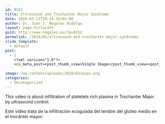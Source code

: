 ```yaml
---
id: 9152
title: Ultrasound and Trochanter Major Syndrome
date: 2018-03-11T19:14:32+01:00
author: Dr. Juan J. Nogales Hidalgo
layout: page-fullwidth
guid: http://www.nogales.eu/?p=9152
permalink: /2018/03/ultrasound-and-trochanter-major-syndrome/
slide_template:
  - default
post:
  - |
    <?xml version="1.0"?>
    <cs_meta_post><post_thumb_view>Single Image</post_thumb_view><post_featured_image_as_thumbnail/><post_thumb_audio/><post_thumb_video/><post_thumb_slider/><post_thumb_slider_type/><inside_post_thumb_view>Single Image</inside_post_thumb_view><inside_post_featured_image_as_thumbnail/><inside_post_thumb_audio/><inside_post_thumb_video/><inside_post_thumb_slider/><inside_post_thumb_slider_type/><post_social_sharing>on</post_social_sharing><post_author_info_show>on</post_author_info_show><post_tags_show>on</post_tags_show><post_attachment_show>on</post_attachment_show><page_title/><page_sub_title/><page_subheader_color/><page_subheader_font_color/><header_banner_style>default_header</header_banner_style><header_banner_image/><header_banner_flex_slider>blog</header_banner_flex_slider><custom_slider_id/><sidebar_layout><cs_layout/></sidebar_layout></cs_meta_post>
    
image: /wp-content/uploads/2018/03/pipo.png
categories:
  - Uncategorized
---
```

This video is about infiltration of platelets rich plasma in Trochanter Major by ultrasound control.

Este video trata de la infiltración ecoguiada del tendón del gluteo medio en el trocánter mayor.

&nbsp;

&nbsp;